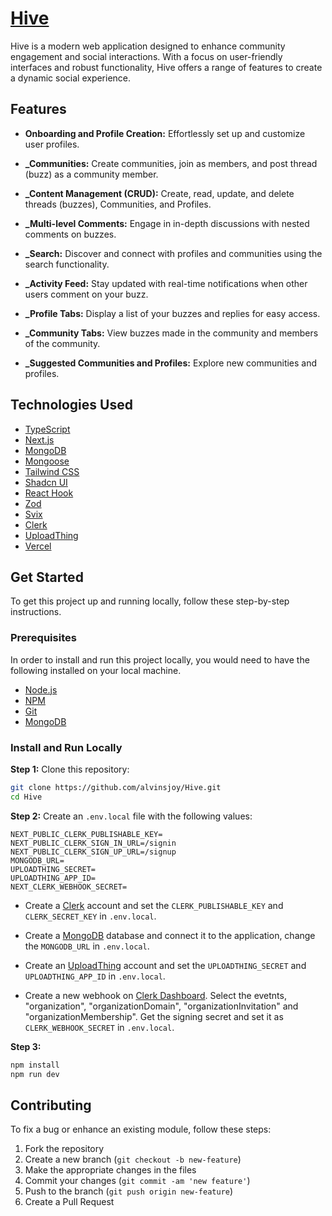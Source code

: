 # [Hive](https://hivebuzz.vercel.app)

Hive is a modern web application designed to enhance community engagement and social interactions. With a focus on user-friendly interfaces and robust functionality, Hive offers a range of features to create a dynamic social experience.

## Features

- **Onboarding and Profile Creation:** Effortlessly set up and customize user profiles.

- **_Communities:** Create communities, join as members, and post thread (buzz) as a community member.

- **_Content Management (CRUD):** Create, read, update, and delete threads (buzzes), Communities, and Profiles.

- **_Multi-level Comments:** Engage in in-depth discussions with nested comments on buzzes.

- **_Search:** Discover and connect with profiles and communities using the search functionality.

- **_Activity Feed:** Stay updated with real-time notifications when other users comment on your buzz.

- **_Profile Tabs:** Display a list of your buzzes and replies for easy access.

- **_Community Tabs:** View buzzes made in the community and members of the community.

- **_Suggested Communities and Profiles:** Explore new communities and profiles.

## Technologies Used

- [TypeScript](https://www.typescriptlang.org)
- [Next.js](https://nextjs.org)
- [MongoDB](https://www.mongodb.com)
- [Mongoose](https://mongoosejs.com)
- [Tailwind CSS](https://tailwindcss.com)
- [Shadcn UI](https://ui.shadcn.com)
- [React Hook](https://react-hook-form.com)
- [Zod](https://zod.dev)
- [Svix](https://svix.com)
- [Clerk](https://clerk.dev)
- [UploadThing](https://uploadthing.com)
- [Vercel](https://vercel.com)

## Get Started

To get this project up and running locally, follow these step-by-step instructions.

### Prerequisites

In order to install and run this project locally, you would need to have the following installed on your local machine.

- [Node.js](https://nodejs.org)
- [NPM](https://www.npmjs.com)
- [Git](https://git-scm.com)
- [MongoDB](https://www.mongodb.com)

### Install and Run Locally

**Step 1:** Clone this repository:

```bash
git clone https://github.com/alvinsjoy/Hive.git
cd Hive
```

**Step 2:**
Create an `.env.local` file with the following values:

```env
NEXT_PUBLIC_CLERK_PUBLISHABLE_KEY=
NEXT_PUBLIC_CLERK_SIGN_IN_URL=/signin
NEXT_PUBLIC_CLERK_SIGN_UP_URL=/signup
MONGODB_URL=
UPLOADTHING_SECRET=
UPLOADTHING_APP_ID=
NEXT_CLERK_WEBHOOK_SECRET=
```

- Create a [Clerk](https://clerk.dev) account and set the `CLERK_PUBLISHABLE_KEY` and `CLERK_SECRET_KEY` in `.env.local`.

- Create a [MongoDB](https://www.mongodb.com) database and connect it to the application, change the `MONGODB_URL` in `.env.local`.

- Create an [UploadThing](https://uploadthing.com) account and set the `UPLOADTHING_SECRET` and `UPLOADTHING_APP_ID` in `.env.local`.

- Create a new webhook on [Clerk Dashboard](https://dashboard.clerk.dev). Select the evetnts, "organization", "organizationDomain", "organizationInvitation" and "organizationMembership". Get the signing secret and set it as `CLERK_WEBHOOK_SECRET` in `.env.local`.

**Step 3:**

```bash
npm install
npm run dev
```

## Contributing

To fix a bug or enhance an existing module, follow these steps:

1. Fork the repository
2. Create a new branch (`git checkout -b new-feature`)
3. Make the appropriate changes in the files
4. Commit your changes (`git commit -am 'new feature'`)
5. Push to the branch (`git push origin new-feature`)
6. Create a Pull Request
